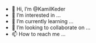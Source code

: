 - 👋 Hi, I’m @KamilKeder
- 👀 I’m interested in ...
- 🌱 I’m currently learning ...
- 💞️ I’m looking to collaborate on ...
- 📫 How to reach me ...

<!---
KamilKeder/KamilKeder is a ✨ special ✨ repository because its `README.md` (this file) appears on your GitHub profile.
You can click the Preview link to take a look at your changes.
--->
